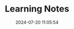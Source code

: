 ---
pageComponent:
  name: Catalogue
  data:
    key: learning_notes
title: Learning Notes
date: 2024-07-20 11:05:54
permalink: /learning_notes/
sidebar: false
article: false
comment: false
editLink: false
---